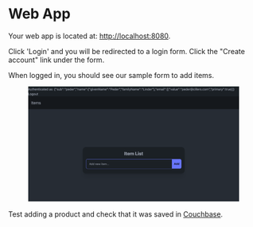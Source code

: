 # Web App

Your web app is located at: [http://localhost:8080](http://localhost:8080/).&#x20;

Click 'Login' and you will be redirected to a login form. Click the "Create account" link under the form.&#x20;

When logged in, you should see our sample form to add items.&#x20;

<figure><img src="../../../.gitbook/assets/image (1).png" alt=""><figcaption></figcaption></figure>

Test adding a product and check that it was saved in [Couchbase](couchbase-admin-ui.md).
